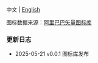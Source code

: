 中文 | [English](https://github.com/Glaube-TY/color-icon/blob/main/README.md)

图标数据来源：[阿里巴巴矢量图标库](https://www.iconfont.cn/)

### 更新日志

- 2025-05-21 v0.0.1 图标库发布